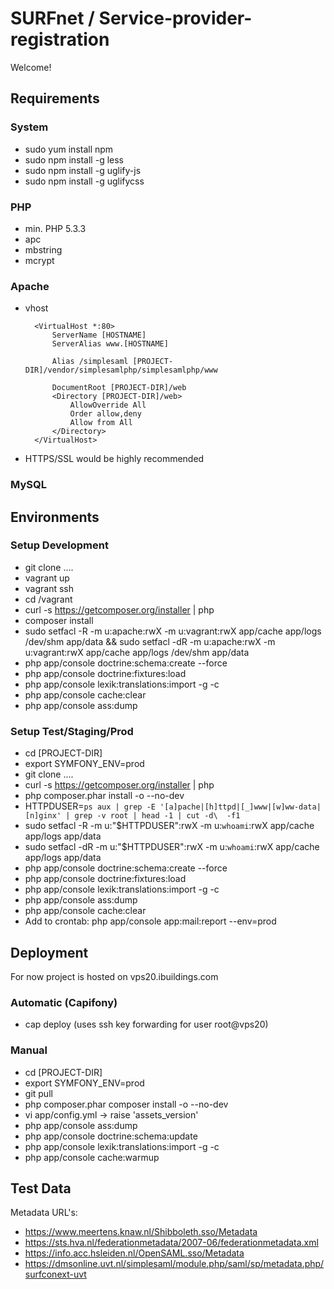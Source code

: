 SURFnet / Service-provider-registration
========================

Welcome!

Requirements
----------------------------------

### System
* sudo yum install npm
* sudo npm install -g less
* sudo npm install -g uglify-js
* sudo npm install -g uglifycss

### PHP
* min. PHP 5.3.3
* apc
* mbstring
* mcrypt

### Apache
* vhost

        <VirtualHost *:80>
            ServerName [HOSTNAME]
            ServerAlias www.[HOSTNAME]
        
            Alias /simplesaml [PROJECT-DIR]/vendor/simplesamlphp/simplesamlphp/www
        
            DocumentRoot [PROJECT-DIR]/web
            <Directory [PROJECT-DIR]/web>
                AllowOverride All
                Order allow,deny
                Allow from All
            </Directory>
        </VirtualHost>
        
* HTTPS/SSL would be highly recommended

### MySQL

Environments
----------------------------------

### Setup Development
* git clone ....
* vagrant up
* vagrant ssh
* cd /vagrant
* curl -s https://getcomposer.org/installer | php
* composer install
* sudo setfacl -R -m u:apache:rwX -m u:vagrant:rwX app/cache app/logs /dev/shm app/data && sudo setfacl -dR -m u:apache:rwX -m u:vagrant:rwX app/cache app/logs /dev/shm app/data
* php app/console doctrine:schema:create --force
* php app/console doctrine:fixtures:load
* php app/console lexik:translations:import -g -c
* php app/console cache:clear
* php app/console ass:dump

### Setup Test/Staging/Prod
* cd [PROJECT-DIR]
* export SYMFONY_ENV=prod
* git clone ....
* curl -s https://getcomposer.org/installer | php
* php composer.phar install -o --no-dev
* HTTPDUSER=`ps aux | grep -E '[a]pache|[h]ttpd|[_]www|[w]ww-data|[n]ginx' | grep -v root | head -1 | cut -d\  -f1`
* sudo setfacl -R -m u:"$HTTPDUSER":rwX -m u:`whoami`:rwX app/cache app/logs app/data
* sudo setfacl -dR -m u:"$HTTPDUSER":rwX -m u:`whoami`:rwX app/cache app/logs app/data
* php app/console doctrine:schema:create --force
* php app/console doctrine:fixtures:load
* php app/console lexik:translations:import -g -c
* php app/console ass:dump
* php app/console cache:clear
* Add to crontab: php app/console app:mail:report --env=prod 

Deployment
----------------------------------

For now project is hosted on vps20.ibuildings.com

### Automatic (Capifony)
* cap deploy (uses ssh key forwarding for user root@vps20)

### Manual
* cd [PROJECT-DIR]
* export SYMFONY_ENV=prod
* git pull
* php composer.phar composer install -o --no-dev
* vi app/config.yml -> raise 'assets_version'
* php app/console ass:dump
* php app/console doctrine:schema:update
* php app/console lexik:translations:import -g -c
* php app/console cache:warmup

Test Data
----------------------------------

Metadata URL's:

* https://www.meertens.knaw.nl/Shibboleth.sso/Metadata
* https://sts.hva.nl/federationmetadata/2007-06/federationmetadata.xml
* https://info.acc.hsleiden.nl/OpenSAML.sso/Metadata
* https://dmsonline.uvt.nl/simplesaml/module.php/saml/sp/metadata.php/surfconext-uvt 
